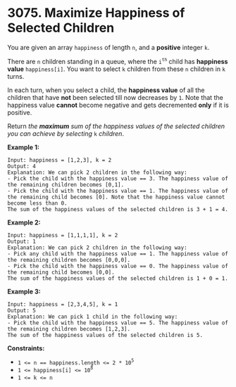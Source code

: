 # 3075. Maximize Happiness of Selected Children

You are given an array `happiness` of length `n`, and a **positive**
integer `k`.

There are `n` children standing in a queue, where the `i`<sup>`th`</sup>
child has **happiness value** `happiness[i]`. You want to select `k`
children from these `n` children in `k` turns.

In each turn, when you select a child, the **happiness value** of all
the children that have **not** been selected till now decreases by `1`.
Note that the happiness value **cannot** become negative and gets
decremented **only** if it is positive.

Return *the **maximum** sum of the happiness values of the selected
children you can achieve by selecting* `k` *children*.

**Example 1:**

    Input: happiness = [1,2,3], k = 2
    Output: 4
    Explanation: We can pick 2 children in the following way:
    - Pick the child with the happiness value == 3. The happiness value of the remaining children becomes [0,1].
    - Pick the child with the happiness value == 1. The happiness value of the remaining child becomes [0]. Note that the happiness value cannot become less than 0.
    The sum of the happiness values of the selected children is 3 + 1 = 4.

**Example 2:**

    Input: happiness = [1,1,1,1], k = 2
    Output: 1
    Explanation: We can pick 2 children in the following way:
    - Pick any child with the happiness value == 1. The happiness value of the remaining children becomes [0,0,0].
    - Pick the child with the happiness value == 0. The happiness value of the remaining child becomes [0,0].
    The sum of the happiness values of the selected children is 1 + 0 = 1.

**Example 3:**

    Input: happiness = [2,3,4,5], k = 1
    Output: 5
    Explanation: We can pick 1 child in the following way:
    - Pick the child with the happiness value == 5. The happiness value of the remaining children becomes [1,2,3].
    The sum of the happiness values of the selected children is 5.

**Constraints:**

- `1 <= n == happiness.length <= 2 * 10`<sup>`5`</sup>
- `1 <= happiness[i] <= 10`<sup>`8`</sup>
- `1 <= k <= n`
